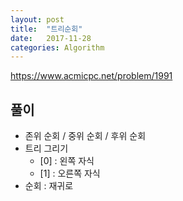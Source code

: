 ```yaml
---
layout: post
title:  "트리순회"
date:   2017-11-28
categories: Algorithm
---
```


<https://www.acmicpc.net/problem/1991>

## 풀이

- 존위 순회 / 중위 순회 / 후위 순회
- 트리 그리기
	- [0] : 왼쪽 자식
	- [1] : 오른쪽 자식
- 순회 : 재귀로
